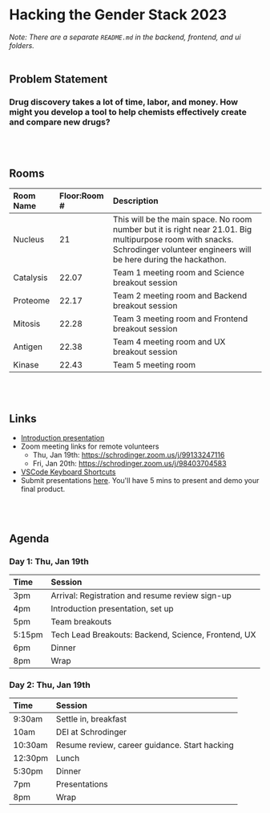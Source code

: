 # Hacking the Gender Stack 2023

*Note: There are a separate `README.md` in the backend, frontend, and ui folders.*
<br><br>
## Problem Statement

### Drug discovery takes a lot of time, labor, and money. How might you develop a tool to help chemists effectively create and compare new drugs?


<br><br>

## Rooms

| Room Name  | Floor:Room # | Description |
| :------------- | :------------- | :------------- |
| Nucleus  | 21  | This will be the main space. No room number but it is right near 21.01. Big multipurpose room with snacks. Schrodinger volunteer engineers will be here during the hackathon. |
| Catalysis  | 22.07  | Team 1 meeting room and Science breakout session |
| Proteome  | 22.17  | Team 2 meeting room and Backend breakout session |
| Mitosis  | 22.28  | Team 3 meeting room and Frontend breakout session |
| Antigen  | 22.38  | Team 4 meeting room and UX breakout session |
| Kinase  | 22.43  | Team 5 meeting room |

<br><br>

## Links
* [Introduction presentation](https://docs.google.com/presentation/d/1NJKCubqzyhk3_z4pin8jTwTcp_4_Ip2ZHT367m8Nk5w/edit?usp=sharing)
* Zoom meeting links for remote volunteers
  * Thu, Jan 19th: https://schrodinger.zoom.us/j/99133247116
  * Fri, Jan 20th: https://schrodinger.zoom.us/j/98403704583
* [VSCode Keyboard Shortcuts](https://code.visualstudio.com/shortcuts/keyboard-shortcuts-windows.pdf)
* Submit presentations [here](https://forms.gle/U4BNpmxFKURKqAF16). You'll have 5 mins to present and demo your final product.

<br><br>
## Agenda

### Day 1: Thu, Jan 19th
| Time  | Session |
| :------------- | :------------- |
| 3pm  | Arrival: Registration and resume review sign-up |
| 4pm  | Introduction presentation, set up |
| 5pm  | Team breakouts |
| 5:15pm | Tech Lead Breakouts: Backend, Science, Frontend, UX |
| 6pm | Dinner |
| 8pm | Wrap |

### Day 2: Thu, Jan 19th
| Time  | Session |
| :------------- | :------------- |
| 9:30am  | Settle in, breakfast  |
| 10am  | DEI at Schrodinger |
| 10:30am  | Resume review, career guidance. Start hacking |
| 12:30pm  | Lunch |
| 5:30pm | Dinner |
| 7pm | Presentations |
| 8pm | Wrap |

<br><br>




